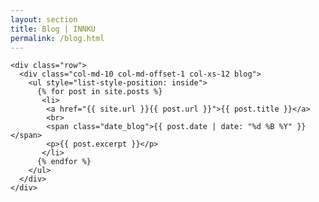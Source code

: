 ```yaml
---
layout: section
title: Blog | INNKU
permalink: /blog.html
---
```


<div class="container blog">
  <section>

    <div class="row">
      <div class="col-md-10 col-md-offset-1 col-xs-12 blog">
        <ul style="list-style-position: inside">
          {% for post in site.posts %}
           <li>
            <a href="{{ site.url }}{{ post.url }}">{{ post.title }}</a>
            <br>
            <span class="date_blog">{{ post.date | date: "%d %B %Y" }}</span>
            <p>{{ post.excerpt }}</p>
           </li>
          {% endfor %}
        </ul>
      </div>
    </div>

  </section>
</div>